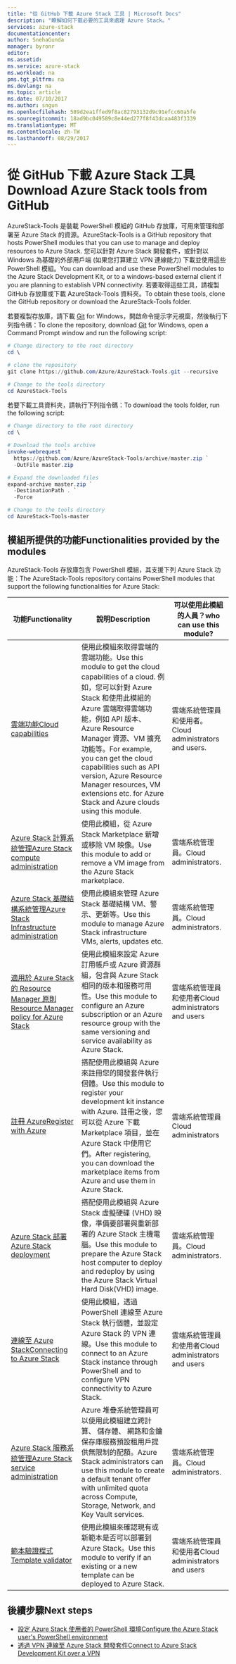 ```yaml
---
title: "從 GitHub 下載 Azure Stack 工具 | Microsoft Docs"
description: "瞭解如何下載必要的工具來處理 Azure Stack。"
services: azure-stack
documentationcenter: 
author: SnehaGunda
manager: byronr
editor: 
ms.assetid: 
ms.service: azure-stack
ms.workload: na
pms.tgt_pltfrm: na
ms.devlang: na
ms.topic: article
ms.date: 07/10/2017
ms.author: sngun
ms.openlocfilehash: 589d2ea1ffed9f8ac82793132d9c91efcc60a5fe
ms.sourcegitcommit: 18ad9bc049589c8e44ed277f8f43dcaa483f3339
ms.translationtype: MT
ms.contentlocale: zh-TW
ms.lasthandoff: 08/29/2017
---
```

# <a name="download-azure-stack-tools-from-github"></a><span data-ttu-id="07971-103">從 GitHub 下載 Azure Stack 工具</span><span class="sxs-lookup"><span data-stu-id="07971-103">Download Azure Stack tools from GitHub</span></span>

<span data-ttu-id="07971-104">AzureStack-Tools 是裝載 PowerShell 模組的 GitHub 存放庫，可用來管理和部署至 Azure Stack 的資源。</span><span class="sxs-lookup"><span data-stu-id="07971-104">AzureStack-Tools is a GitHub repository that hosts PowerShell modules that you can use to manage and deploy resources to Azure Stack.</span></span> <span data-ttu-id="07971-105">您可以針對 Azure Stack 開發套件，或針對以 Windows 為基礎的外部用戶端 (如果您打算建立 VPN 連線能力) 下載並使用這些 PowerShell 模組。</span><span class="sxs-lookup"><span data-stu-id="07971-105">You can download and use these PowerShell modules to the Azure Stack Development Kit, or to a windows-based external client if you are planning to establish VPN connectivity.</span></span> <span data-ttu-id="07971-106">若要取得這些工具，請複製 GitHub 存放庫或下載 AzureStack-Tools 資料夾。</span><span class="sxs-lookup"><span data-stu-id="07971-106">To obtain these tools, clone the GitHub repository or download the AzureStack-Tools folder.</span></span> 

<span data-ttu-id="07971-107">若要複製存放庫，請下載 [Git](https://git-scm.com/download/win) for Windows，開啟命令提示字元視窗，然後執行下列指令碼：</span><span class="sxs-lookup"><span data-stu-id="07971-107">To clone the repository, download [Git](https://git-scm.com/download/win) for Windows, open a Command Prompt window and run the following script:</span></span>

```PowerShell
# Change directory to the root directory 
cd \

# clone the repository
git clone https://github.com/Azure/AzureStack-Tools.git --recursive

# Change to the tools directory
cd AzureStack-Tools
```

<span data-ttu-id="07971-108">若要下載工具資料夾，請執行下列指令碼：</span><span class="sxs-lookup"><span data-stu-id="07971-108">To download the tools folder, run the following script:</span></span>

```PowerShell
# Change directory to the root directory 
cd \

# Download the tools archive
invoke-webrequest `
  https://github.com/Azure/AzureStack-Tools/archive/master.zip `
  -OutFile master.zip

# Expand the downloaded files
expand-archive master.zip `
  -DestinationPath . `
  -Force

# Change to the tools directory
cd AzureStack-Tools-master

```

## <a name="functionalities-provided-by-the-modules"></a><span data-ttu-id="07971-109">模組所提供的功能</span><span class="sxs-lookup"><span data-stu-id="07971-109">Functionalities provided by the modules</span></span>

<span data-ttu-id="07971-110">AzureStack-Tools 存放庫包含 PowerShell 模組，其支援下列 Azure Stack 功能：</span><span class="sxs-lookup"><span data-stu-id="07971-110">The AzureStack-Tools repository contains PowerShell modules that support the following functionalities for Azure Stack:</span></span>  

| <span data-ttu-id="07971-111">功能</span><span class="sxs-lookup"><span data-stu-id="07971-111">Functionality</span></span> | <span data-ttu-id="07971-112">說明</span><span class="sxs-lookup"><span data-stu-id="07971-112">Description</span></span> | <span data-ttu-id="07971-113">可以使用此模組的人員？</span><span class="sxs-lookup"><span data-stu-id="07971-113">who can use this module?</span></span> |
| --- | --- | --- |
| [<span data-ttu-id="07971-114">雲端功能</span><span class="sxs-lookup"><span data-stu-id="07971-114">Cloud capabilities</span></span>](azure-stack-validate-templates.md) | <span data-ttu-id="07971-115">使用此模組來取得雲端的雲端功能。</span><span class="sxs-lookup"><span data-stu-id="07971-115">Use this module to get the cloud capabilities of a cloud.</span></span> <span data-ttu-id="07971-116">例如，您可以針對 Azure Stack 和使用此模組的 Azure 雲端取得雲端功能，例如 API 版本、Azure Resource Manager 資源、VM 擴充功能等。</span><span class="sxs-lookup"><span data-stu-id="07971-116">For example, you can get the cloud capabilities such as API version, Azure Resource Manager resources, VM extensions etc. for Azure Stack and Azure clouds using this module.</span></span> | <span data-ttu-id="07971-117">雲端系統管理員和使用者。</span><span class="sxs-lookup"><span data-stu-id="07971-117">Cloud administrators and users.</span></span> |
| [<span data-ttu-id="07971-118">Azure Stack 計算系統管理</span><span class="sxs-lookup"><span data-stu-id="07971-118">Azure Stack compute administration</span></span>](azure-stack-add-vm-image.md) | <span data-ttu-id="07971-119">使用此模組，從 Azure Stack Marketplace 新增或移除 VM 映像。</span><span class="sxs-lookup"><span data-stu-id="07971-119">Use this module to add or remove a VM image from the Azure Stack marketplace.</span></span> | <span data-ttu-id="07971-120">雲端系統管理員。</span><span class="sxs-lookup"><span data-stu-id="07971-120">Cloud administrators.</span></span> |
| [<span data-ttu-id="07971-121">Azure Stack 基礎結構系統管理</span><span class="sxs-lookup"><span data-stu-id="07971-121">Azure Stack Infrastructure administration</span></span>](https://github.com/Azure/AzureStack-Tools/blob/master/Infrastructure/README.md) | <span data-ttu-id="07971-122">使用此模組來管理 Azure Stack 基礎結構 VM、警示、更新等。</span><span class="sxs-lookup"><span data-stu-id="07971-122">Use this module to manage Azure Stack infrastructure VMs, alerts, updates etc.</span></span> |  <span data-ttu-id="07971-123">雲端系統管理員。</span><span class="sxs-lookup"><span data-stu-id="07971-123">Cloud administrators.</span></span>|
| [<span data-ttu-id="07971-124">適用於 Azure Stack 的 Resource Manager 原則</span><span class="sxs-lookup"><span data-stu-id="07971-124">Resource Manager policy for Azure Stack</span></span>](azure-stack-policy-module.md) | <span data-ttu-id="07971-125">使用此模組來設定 Azure 訂用帳戶或 Azure 資源群組，包含與 Azure Stack 相同的版本和服務可用性。</span><span class="sxs-lookup"><span data-stu-id="07971-125">Use this module to configure an Azure subscription or an Azure resource group with the same versioning and service availability as Azure Stack.</span></span> | <span data-ttu-id="07971-126">雲端系統管理員和使用者</span><span class="sxs-lookup"><span data-stu-id="07971-126">Cloud administrators and users</span></span> |
| [<span data-ttu-id="07971-127">註冊 Azure</span><span class="sxs-lookup"><span data-stu-id="07971-127">Register with Azure</span></span>](azure-stack-register.md) | <span data-ttu-id="07971-128">搭配使用此模組與 Azure 來註冊您的開發套件執行個體。</span><span class="sxs-lookup"><span data-stu-id="07971-128">Use this module to register your development kit instance with Azure.</span></span> <span data-ttu-id="07971-129">註冊之後，您可以從 Azure 下載 Marketplace 項目，並在 Azure Stack 中使用它們。</span><span class="sxs-lookup"><span data-stu-id="07971-129">After registering, you can download the marketplace items from Azure and use them in Azure Stack.</span></span> | <span data-ttu-id="07971-130">雲端系統管理員</span><span class="sxs-lookup"><span data-stu-id="07971-130">Cloud administrators</span></span> |
| [<span data-ttu-id="07971-131">Azure Stack 部署</span><span class="sxs-lookup"><span data-stu-id="07971-131">Azure Stack deployment</span></span>](azure-stack-run-powershell-script.md) | <span data-ttu-id="07971-132">搭配使用此模組與 Azure Stack 虛擬硬碟 (VHD) 映像，準備要部署與重新部署的 Azure Stack 主機電腦。</span><span class="sxs-lookup"><span data-stu-id="07971-132">Use this module to prepare the Azure Stack host computer to deploy and redeploy by using the Azure Stack Virtual Hard Disk(VHD) image.</span></span> | <span data-ttu-id="07971-133">雲端系統管理員。</span><span class="sxs-lookup"><span data-stu-id="07971-133">Cloud administrators.</span></span> |
| [<span data-ttu-id="07971-134">連線至 Azure Stack</span><span class="sxs-lookup"><span data-stu-id="07971-134">Connecting to Azure Stack</span></span>](azure-stack-connect-powershell.md) | <span data-ttu-id="07971-135">使用此模組，透過 PowerShell 連線至 Azure Stack 執行個體，並設定 Azure Stack 的 VPN 連線。</span><span class="sxs-lookup"><span data-stu-id="07971-135">Use this module to connect to an Azure Stack instance through PowerShell and to configure VPN connectivity to Azure Stack.</span></span> | <span data-ttu-id="07971-136">雲端系統管理員和使用者</span><span class="sxs-lookup"><span data-stu-id="07971-136">Cloud administrators and users</span></span> |
| [<span data-ttu-id="07971-137">Azure Stack 服務系統管理</span><span class="sxs-lookup"><span data-stu-id="07971-137">Azure Stack service administration</span></span>](azure-stack-create-offer.md) | <span data-ttu-id="07971-138">Azure 堆疊系統管理員可以使用此模組建立跨計算、 儲存體、 網路和金鑰保存庫服務預設租用戶提供無限制的配額。</span><span class="sxs-lookup"><span data-stu-id="07971-138">Azure Stack administrators can use this module to create a default tenant offer with unlimited quota across Compute, Storage, Network, and Key Vault services.</span></span>   | <span data-ttu-id="07971-139">雲端系統管理員。</span><span class="sxs-lookup"><span data-stu-id="07971-139">Cloud administrators.</span></span>|
| [<span data-ttu-id="07971-140">範本驗證程式</span><span class="sxs-lookup"><span data-stu-id="07971-140">Template validator</span></span>](azure-stack-validate-templates.md) | <span data-ttu-id="07971-141">使用此模組來確認現有或新範本是否可以部署到 Azure Stack。</span><span class="sxs-lookup"><span data-stu-id="07971-141">Use this module to verify if an existing or a new template can be deployed to Azure Stack.</span></span> | <span data-ttu-id="07971-142">雲端系統管理員和使用者</span><span class="sxs-lookup"><span data-stu-id="07971-142">Cloud administrators and users</span></span> |


## <a name="next-steps"></a><span data-ttu-id="07971-143">後續步驟</span><span class="sxs-lookup"><span data-stu-id="07971-143">Next steps</span></span>
* [<span data-ttu-id="07971-144">設定 Azure Stack 使用者的 PowerShell 環境</span><span class="sxs-lookup"><span data-stu-id="07971-144">Configure the Azure Stack user's PowerShell environment</span></span>](azure-stack-powershell-configure-user.md)   
* [<span data-ttu-id="07971-145">透過 VPN 連線至 Azure Stack 開發套件</span><span class="sxs-lookup"><span data-stu-id="07971-145">Connect to Azure Stack Development Kit over a VPN</span></span>](azure-stack-connect-azure-stack.md)  
